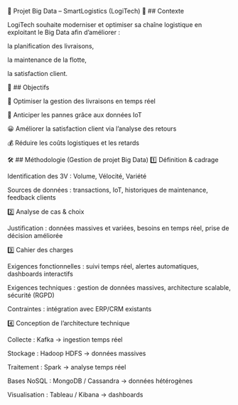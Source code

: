🚛  Projet Big Data – SmartLogistics (LogiTech)
📌 ## Contexte

LogiTech souhaite moderniser et optimiser sa chaîne logistique en exploitant le Big Data afin d’améliorer :

la planification des livraisons,

la maintenance de la flotte,

la satisfaction client.

🎯 ## Objectifs

🚚 Optimiser la gestion des livraisons en temps réel

🔧 Anticiper les pannes grâce aux données IoT

😀 Améliorer la satisfaction client via l’analyse des retours

💰 Réduire les coûts logistiques et les retards

🛠️ ## Méthodologie (Gestion de projet Big Data)
1️⃣ Définition & cadrage

Identification des 3V : Volume, Vélocité, Variété

Sources de données : transactions, IoT, historiques de maintenance, feedback clients

2️⃣ Analyse de cas & choix

Justification : données massives et variées, besoins en temps réel, prise de décision améliorée

3️⃣ Cahier des charges

Exigences fonctionnelles : suivi temps réel, alertes automatiques, dashboards interactifs

Exigences techniques : gestion de données massives, architecture scalable, sécurité (RGPD)

Contraintes : intégration avec ERP/CRM existants

4️⃣ Conception de l’architecture technique

Collecte : Kafka → ingestion temps réel

Stockage : Hadoop HDFS → données massives

Traitement : Spark → analyse temps réel

Bases NoSQL : MongoDB / Cassandra → données hétérogènes

Visualisation : Tableau / Kibana → dashboards

